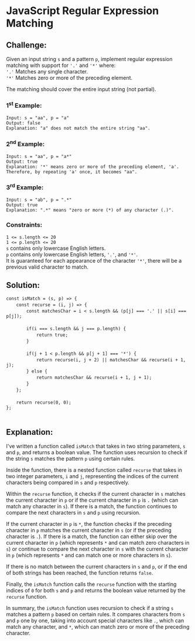# JavaScript Regular Expression Matching

## Challenge:

Given an input string `s` and a pattern `p`, implement regular expression matching with support for `'.'` and `'*'` where:
<br/>
`'.'` Matches any single character.
<br/>
`'*'` Matches zero or more of the preceding element.

The matching should cover the entire input string (not partial).

### 1<sup>st</sup> Example:

`Input: s = "aa", p = "a"`
<br/>
`Output: false`
<br/>
`Explanation: "a" does not match the entire string "aa".`

### 2<sup>nd</sup> Example:

`Input: s = "aa", p = "a*"`
<br/>
`Output: true`
<br/>
`Explanation: '*' means zero or more of the preceding element, 'a'. Therefore, by repeating 'a' once, it becomes "aa".`

### 3<sup>rd</sup> Example:

`Input: s = "ab", p = ".*"`
<br/>
`Output: true`
<br/>
`Explanation: ".*" means "zero or more (*) of any character (.)".`

### Constraints:

`1 <= s.length <= 20`
<br/>
`1 <= p.length <= 20`
<br/>
`s` contains only lowercase English letters.
<br/>
`p` contains only lowercase English letters, `'.'`, and `'*'`.
<br/>
It is guaranteed for each appearance of the character `'*'`, there will be a previous valid character to match.

## Solution:

`const isMatch = (s, p) => {`
<br/>
&nbsp;&nbsp;&nbsp;&nbsp;&nbsp;&nbsp;&nbsp;`const recurse = (i, j) => {`
<br/>
&nbsp;&nbsp;&nbsp;&nbsp;&nbsp;&nbsp;&nbsp;&nbsp;&nbsp;&nbsp;&nbsp;&nbsp;&nbsp;&nbsp;`const matchesChar = i < s.length && (p[j] === '.' || s[i] === p[j]);`
<br/>
<br/>
&nbsp;&nbsp;&nbsp;&nbsp;&nbsp;&nbsp;&nbsp;&nbsp;&nbsp;&nbsp;&nbsp;&nbsp;&nbsp;&nbsp;`if(i === s.length && j === p.length) {`
<br/>
&nbsp;&nbsp;&nbsp;&nbsp;&nbsp;&nbsp;&nbsp;&nbsp;&nbsp;&nbsp;&nbsp;&nbsp;&nbsp;&nbsp;&nbsp;&nbsp;&nbsp;&nbsp;&nbsp;&nbsp;&nbsp;`return true;`
<br/>
&nbsp;&nbsp;&nbsp;&nbsp;&nbsp;&nbsp;&nbsp;&nbsp;&nbsp;&nbsp;&nbsp;&nbsp;&nbsp;&nbsp;`}`
<br/>
<br/>
&nbsp;&nbsp;&nbsp;&nbsp;&nbsp;&nbsp;&nbsp;&nbsp;&nbsp;&nbsp;&nbsp;&nbsp;&nbsp;&nbsp;`if(j + 1 < p.length && p[j + 1] === '*') {`
<br/>
&nbsp;&nbsp;&nbsp;&nbsp;&nbsp;&nbsp;&nbsp;&nbsp;&nbsp;&nbsp;&nbsp;&nbsp;&nbsp;&nbsp;&nbsp;&nbsp;&nbsp;&nbsp;&nbsp;&nbsp;&nbsp;`return recurse(i, j + 2) || matchesChar && recurse(i + 1, j);`
<br/>
&nbsp;&nbsp;&nbsp;&nbsp;&nbsp;&nbsp;&nbsp;&nbsp;&nbsp;&nbsp;&nbsp;&nbsp;&nbsp;&nbsp;`} else {`
<br/>
&nbsp;&nbsp;&nbsp;&nbsp;&nbsp;&nbsp;&nbsp;&nbsp;&nbsp;&nbsp;&nbsp;&nbsp;&nbsp;&nbsp;&nbsp;&nbsp;&nbsp;&nbsp;&nbsp;&nbsp;&nbsp;`return matchesChar && recurse(i + 1, j + 1);`
<br/>
&nbsp;&nbsp;&nbsp;&nbsp;&nbsp;&nbsp;&nbsp;&nbsp;&nbsp;&nbsp;&nbsp;&nbsp;&nbsp;&nbsp;`}`
<br/>
&nbsp;&nbsp;&nbsp;&nbsp;&nbsp;&nbsp;&nbsp;`};`
<br/>
<br/>
&nbsp;&nbsp;&nbsp;&nbsp;&nbsp;&nbsp;&nbsp;`return recurse(0, 0);`
<br/>
`};`
<br/>
<br/>

## Explanation:

I've written a function called `isMatch` that takes in two string parameters, `s` and `p`, and returns a boolean value. The function uses recursion to check if the string `s` matches the pattern `p` using certain rules.
<br/>

Inside the function, there is a nested function called `recurse` that takes in two integer parameters, `i` and `j`, representing the indices of the current characters being compared in `s` and `p` respectively.
<br/>

Within the `recurse` function, it checks if the current character in `s` matches the current character in `p` or if the current character in `p` is `.` (which can match any character in `s`). If there is a match, the function continues to compare the next characters in `s` and `p` using recursion.
<br/>

If the current character in `p` is `*`, the function checks if the preceding character in `p` matches the current character in `s` (or if the preceding character is `.`). If there is a match, the function can either skip over the current character in `p` (which represents `*` and can match zero characters in `s`) or continue to compare the next character in `s` with the current character in `p` (which represents `*` and can match one or more characters in `s`).
<br/>

If there is no match between the current characters in `s` and `p`, or if the end of both strings has been reached, the function returns `false`.
<br/>

Finally, the `isMatch` function calls the `recurse` function with the starting indices of `0` for both `s` and `p` and returns the boolean value returned by the `recurse` function.
<br/>

In summary, the `isMatch` function uses recursion to check if a string `s` matches a pattern `p` based on certain rules. It compares characters from `s` and `p` one by one, taking into account special characters like `.`, which can match any character, and `*`, which can match zero or more of the preceding character.
<br/>
<br/>